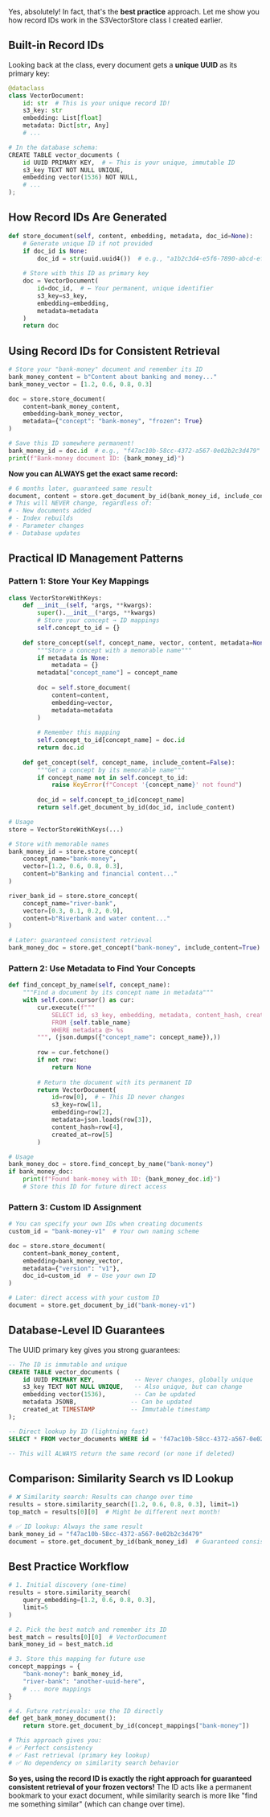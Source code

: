 Yes, absolutely! In fact, that's the **best practice** approach. Let me show you how record IDs work in the S3VectorStore class I created earlier.

## Built-in Record IDs

Looking back at the class, every document gets a **unique UUID** as its primary key:

```python
@dataclass
class VectorDocument:
    id: str  # This is your unique record ID!
    s3_key: str
    embedding: List[float]
    metadata: Dict[str, Any]
    # ...

# In the database schema:
CREATE TABLE vector_documents (
    id UUID PRIMARY KEY,  # ← This is your unique, immutable ID
    s3_key TEXT NOT NULL UNIQUE,
    embedding vector(1536) NOT NULL,
    # ...
);
```

## How Record IDs Are Generated

```python
def store_document(self, content, embedding, metadata, doc_id=None):
    # Generate unique ID if not provided
    if doc_id is None:
        doc_id = str(uuid.uuid4())  # e.g., "a1b2c3d4-e5f6-7890-abcd-ef1234567890"
    
    # Store with this ID as primary key
    doc = VectorDocument(
        id=doc_id,  # ← Your permanent, unique identifier
        s3_key=s3_key,
        embedding=embedding,
        metadata=metadata
    )
    return doc
```

## Using Record IDs for Consistent Retrieval

```python
# Store your "bank-money" document and remember its ID
bank_money_content = b"Content about banking and money..."
bank_money_vector = [1.2, 0.6, 0.8, 0.3]

doc = store.store_document(
    content=bank_money_content,
    embedding=bank_money_vector,
    metadata={"concept": "bank-money", "frozen": True}
)

# Save this ID somewhere permanent!
bank_money_id = doc.id  # e.g., "f47ac10b-58cc-4372-a567-0e02b2c3d479"
print(f"Bank-money document ID: {bank_money_id}")
```

**Now you can ALWAYS get the exact same record:**

```python
# 6 months later, guaranteed same result
document, content = store.get_document_by_id(bank_money_id, include_content=True)
# This will NEVER change, regardless of:
# - New documents added
# - Index rebuilds  
# - Parameter changes
# - Database updates
```

## Practical ID Management Patterns

### **Pattern 1: Store Your Key Mappings**

```python
class VectorStoreWithKeys:
    def __init__(self, *args, **kwargs):
        super().__init__(*args, **kwargs)
        # Store your concept → ID mappings
        self.concept_to_id = {}
    
    def store_concept(self, concept_name, vector, content, metadata=None):
        """Store a concept with a memorable name"""
        if metadata is None:
            metadata = {}
        metadata["concept_name"] = concept_name
        
        doc = self.store_document(
            content=content,
            embedding=vector,
            metadata=metadata
        )
        
        # Remember this mapping
        self.concept_to_id[concept_name] = doc.id
        return doc.id
    
    def get_concept(self, concept_name, include_content=False):
        """Get a concept by its memorable name"""
        if concept_name not in self.concept_to_id:
            raise KeyError(f"Concept '{concept_name}' not found")
        
        doc_id = self.concept_to_id[concept_name]
        return self.get_document_by_id(doc_id, include_content)

# Usage
store = VectorStoreWithKeys(...)

# Store with memorable names
bank_money_id = store.store_concept(
    concept_name="bank-money",
    vector=[1.2, 0.6, 0.8, 0.3],
    content=b"Banking and financial content..."
)

river_bank_id = store.store_concept(
    concept_name="river-bank", 
    vector=[0.3, 0.1, 0.2, 0.9],
    content=b"Riverbank and water content..."
)

# Later: guaranteed consistent retrieval
bank_money_doc = store.get_concept("bank-money", include_content=True)
```

### **Pattern 2: Use Metadata to Find Your Concepts**

```python
def find_concept_by_name(self, concept_name):
    """Find a document by its concept name in metadata"""
    with self.conn.cursor() as cur:
        cur.execute(f"""
            SELECT id, s3_key, embedding, metadata, content_hash, created_at
            FROM {self.table_name}
            WHERE metadata @> %s
        """, (json.dumps({"concept_name": concept_name}),))
        
        row = cur.fetchone()
        if not row:
            return None
            
        # Return the document with its permanent ID
        return VectorDocument(
            id=row[0],  # ← This ID never changes
            s3_key=row[1],
            embedding=row[2],
            metadata=json.loads(row[3]),
            content_hash=row[4],
            created_at=row[5]
        )

# Usage
bank_money_doc = store.find_concept_by_name("bank-money")
if bank_money_doc:
    print(f"Found bank-money with ID: {bank_money_doc.id}")
    # Store this ID for future direct access
```

### **Pattern 3: Custom ID Assignment**

```python
# You can specify your own IDs when creating documents
custom_id = "bank-money-v1"  # Your own naming scheme

doc = store.store_document(
    content=bank_money_content,
    embedding=bank_money_vector,
    metadata={"version": "v1"},
    doc_id=custom_id  # ← Use your own ID
)

# Later: direct access with your custom ID
document = store.get_document_by_id("bank-money-v1")
```

## Database-Level ID Guarantees

The UUID primary key gives you strong guarantees:

```sql
-- The ID is immutable and unique
CREATE TABLE vector_documents (
    id UUID PRIMARY KEY,           -- Never changes, globally unique
    s3_key TEXT NOT NULL UNIQUE,   -- Also unique, but can change
    embedding vector(1536),        -- Can be updated
    metadata JSONB,               -- Can be updated
    created_at TIMESTAMP          -- Immutable timestamp
);

-- Direct lookup by ID (lightning fast)
SELECT * FROM vector_documents WHERE id = 'f47ac10b-58cc-4372-a567-0e02b2c3d479';

-- This will ALWAYS return the same record (or none if deleted)
```

## Comparison: Similarity Search vs ID Lookup

```python
# ❌ Similarity search: Results can change over time
results = store.similarity_search([1.2, 0.6, 0.8, 0.3], limit=1)
top_match = results[0][0]  # Might be different next month!

# ✅ ID lookup: Always the same result  
bank_money_id = "f47ac10b-58cc-4372-a567-0e02b2c3d479"
document = store.get_document_by_id(bank_money_id)  # Guaranteed consistency!
```

## Best Practice Workflow

```python
# 1. Initial discovery (one-time)
results = store.similarity_search(
    query_embedding=[1.2, 0.6, 0.8, 0.3],
    limit=5
)

# 2. Pick the best match and remember its ID
best_match = results[0][0]  # VectorDocument
bank_money_id = best_match.id

# 3. Store this mapping for future use
concept_mappings = {
    "bank-money": bank_money_id,
    "river-bank": "another-uuid-here",
    # ... more mappings
}

# 4. Future retrievals: use the ID directly
def get_bank_money_document():
    return store.get_document_by_id(concept_mappings["bank-money"])

# This approach gives you:
# ✅ Perfect consistency
# ✅ Fast retrieval (primary key lookup)
# ✅ No dependency on similarity search behavior
```

**So yes, using the record ID is exactly the right approach for guaranteed consistent retrieval of your frozen vectors!** The ID acts like a permanent bookmark to your exact document, while similarity search is more like "find me something similar" (which can change over time).

